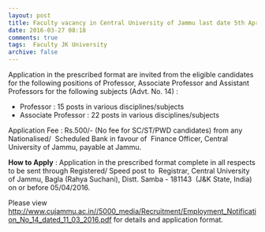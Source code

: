 ```yaml
---
layout: post
title: Faculty vacancy in Central University of Jammu last date 5th April-2016   
date: 2016-03-27 08:18
comments: true
tags:  Faculty JK University 
archive: false
---
```

Application in the prescribed format are invited from the eligible candidates for the following positions of Professor, Associate Professor and Assistant Professors for the following subjects (Advt. No. 14) :

- Professor : 15 posts in various disciplines/subjects
- Associate Professor : 22 posts in various disciplines/subjects 

Application Fee : Rs.500/- (No fee for SC/ST/PWD candidates) from any Nationalised/  Scheduled Bank in favour of  Finance Officer, Central University of Jammu, payable at Jammu.

**How to Apply** : Application in the prescribed format complete in all respects to be sent through Registered/ Speed post to  Registrar, Central University of Jammu, Bagla (Rahya Suchani), Distt. Samba - 181143  (J&K State, India) on or before 05/04/2016.

Please view <http://www.cujammu.ac.in//5000_media/Recruitment/Employment_Notification_No_14_dated_11_03_2016.pdf> for details and application format. 



